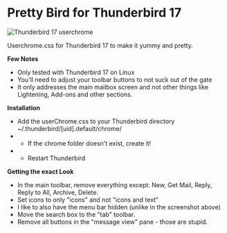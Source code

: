 Pretty Bird for Thunderbird 17
==========

![Thunderbird 17 userchrome](http://i.imgur.com/oB0b0.png)

Userchrome.css for Thunderbird 17 to make it yummy and pretty. 

**Few Notes**
- Only tested with Thunderbird 17 on Linux
- You'll need to adjust your toolbar buttons to not suck out of the gate
- It only addresses the main mailbox screen and not other things like Lightening, Add-ons and other sections.

**Installation**
- Add the userChrome.css to your Thunderbird directory ~/.thunderbird/[uid].default/chrome/
- - If the chrome folder doesn't exist, create it! 
- - Restart Thunderbird

**Getting the exact Look**
- In the main toolbar, remove everything except: New, Get Mail, Reply, Reply to All, Archive, Delete. 
- Set icons to only "icons" and not "icons and text"
- I like to also have the menu bar hidden (unlike in the screenshot above)
- Move the search box to the "tab" toolbar.
- Remove all buttons in the "message view" pane - those are stupid.
